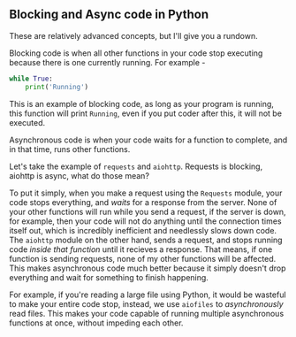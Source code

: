 Blocking and Async code in Python
----------------------
These are relatively advanced concepts, but I'll give you a rundown.

Blocking code is when all other functions in your code stop executing because there is one currently running. For example -
```python
while True:
    print('Running')
```
This is an example of blocking code, as long as your program is running, this function will print `Running`, even if you put coder after this, it will not be executed.

Asynchronous code is when your code waits for a function to complete, and in that time, runs other functions.

Let's take the example of `requests` and `aiohttp`. Requests is blocking, aiohttp is async, what do those mean?

To put it simply, when you make a request using the `Requests` module, your code stops everything, and *waits* for a response from the server. None of your other functions will run while you send a request, if the server is down, for example, then your code will not do anything until the connection times itself out, which is incredibly inefficient and needlessly slows down code. The `aiohttp` module on the other hand, sends a request, and stops running code *inside that function* until it recieves a response. That means, if one function is sending requests, none of my other functions will be affected. This makes asynchronous code much better because it simply doesn't drop everything and wait for something to finish happening.

For example, if you're reading a large file using Python, it would be wasteful to make your entire code stop, instead, we use `aiofiles` to *asynchronously* read files. This makes your code capable of running multiple asynchronous functions at once, without impeding each other.
